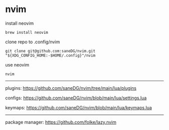 # nvim

install neovim

    brew install neovim

clone repo to .config/nvim

    git clone git@github.com:saneDG/nvim.git "${XDG_CONFIG_HOME:-$HOME/.config}"/nvim


use neovim

    nvim

--- 

plugins: https://github.com/saneDG/nvim/tree/main/lua/plugins

configs: https://github.com/saneDG/nvim/blob/main/lua/settings.lua

keymaps: https://github.com/saneDG/nvim/blob/main/lua/keymaps.lua

--- 

package manager: https://github.com/folke/lazy.nvim
